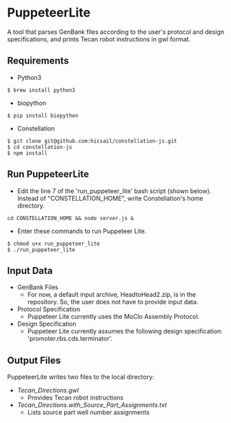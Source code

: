 # PuppeteerLite

A tool that parses GenBank files according to the user's protocol and design specifications, and prints Tecan robot instructions in gwl format.

## Requirements

- Python3
```
$ brew install python3
```

- biopython 
```
$ pip install biopython
```

- Constellation 
```
$ git clone git@github.com:hicsail/constellation-js.git
$ cd constellation-js
$ npm install
```

## Run PuppeteerLite

- Edit the line 7 of the 'run_puppeteer_lite' bash script (shown below).  Instead of "CONSTELLATION_HOME", write Constellation's home directory.
```
cd CONSTELLATION_HOME && node server.js &
```

- Enter these commands to run Puppeteer Lite.
```
$ chmod u+x run_puppeteer_lite
$ ./run_puppeteer_lite
```

## Input Data 

- GenBank Files
  - For now, a default input archive, HeadtoHead2.zip, is in the repository.  So, the user does not have to provide input data.
- Protocol Specification
  - Puppeteer Lite currently uses the MoClo Assembly Protocol.
- Design Specification
  - Puppeteer Lite currently assumes the following design specification: 'promoter.rbs.cds.terminator'.

## Output Files

PuppeteerLite writes two files to the local directory:
- *Tecan_Directions.gwl* 
  - Provides Tecan robot instructions
- *Tecan_Directions.with_Source_Part_Assignments.txt*
  - Lists source part well number assignments
